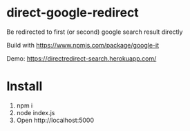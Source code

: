 # direct-google-redirect
Be redirected to first (or second) google search result directly

Build with https://www.npmjs.com/package/google-it

Demo:
https://directredirect-search.herokuapp.com/

# Install
1. npm i 
2. node index.js
3. Open http://localhost:5000
